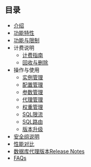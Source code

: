 ## 目录

* [介绍](/udb_proxy/introduce/introduce)
* [功能特性](/udb_proxy/feature/function-advance)
* [功能与限制](/udb_proxy/limit/theory)
* 计费说明
  * [计费指南](/udb_proxy/fee/bill)
  * [回收与删除](/udb_proxy/fee/recycle)
* 操作与使用
  * [实例管理](/udb_proxy/manage/operator)
  * [配置管理](/udb_proxy/manage/proxy-node)
  * [参数管理](/udb_proxy/manage/node-param)
  * [代理管理](/udb_proxy/manage/proxy-manage)
  * [权重管理](/udb_proxy/manage/read-weight)
  * [SQL限流](/udb_proxy/manage/flow-control)
  * [SQL路由](/udb_proxy/manage/sql-router)
  * [版本升级](/udb_proxy/manage/version-upgrade)
* [安全组说明](/udb_proxy/sec/sec-group)
* [性能对比](/udb_proxy/performance/analyze)
* [数据库代理版本Release Notes](/udb_proxy/version/version)
* [FAQs](/udb_proxy/question/faqs)


